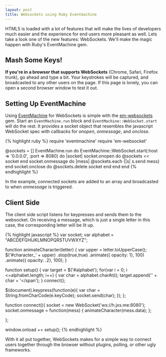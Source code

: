 ```yaml
---
layout: post
title: Websockets using Ruby Eventmachine
---
```


HTML5 is loaded with a lot of features that will make the lives of developers
much easier and the experience for end users more pleasant as well. Lets take a
look one of the new features: WebSockets. We'll make the magic happen with
Ruby's EventMachine gem.

Mash Some Keys!
---

<div id="alphabet"></div>

**If you're in a browser that supports WebSockets** (Chrome, Safari, Firefox
trunk), go ahead and type a bit. Your keystrokes will be captured, and
broadcasted to any other users on the page. If this page is lonely, you can
open a second browser window to test it out.

Setting Up EventMachine
---

Using [EventMachine][em] for WebSockets is simple with the
[em-websockets][em-ws] gem. Start an `EventMachine.run` block and
`EventMachine::WebSocket.start` will do the rest. It provides a socket object
that resembles the javascript WebSocket spec with callbacks for *onopen*, *onmessage*,
and *onclose*.

{% highlight ruby %}
require 'eventmachine'
require 'em-websocket'

@sockets = []
EventMachine.run do
  EventMachine::WebSocket.start(:host => '0.0.0.0', :port => 8080) do |socket|
    socket.onopen do
      @sockets << socket
    end
    socket.onmessage do |mess|
      @sockets.each {|s| s.send mess}
    end
    socket.onclose do
      @sockets.delete socket
    end
  end
end
{% endhighlight %}

In the example, connected sockets are added to an array and broadcasted to when
*onmessage* is triggered.

Client Side
---

The client side script listens for keypresses and sends them to the websocket.
On receiving a message, which is just a single letter in this case, the
corresponding letter will be lit up.

{% highlight javascript %}
var socket;
var alphabet = "ABCDEFGHIJKLMNOPQRSTUVWXYZ";

function animateCharacter(letter)
{
  var upper = letter.toUpperCase();
  $('#character_' + upper)
    .stop(true,true)
    .animate({ opacity: 1}, 100)
    .animate({ opacity: .2}, 100);
}

function setup()
{
  var target = $('#alphabet');
  for(var i = 0; i <=alphabet.length; i++)
  {
    var char = alphabet.charAt(i);
    target.append('<span id="character_' + char +'">' + char + '</span');
  }
  connect();

  $(document).keypress(function(e){
    var char = String.fromCharCode(e.keyCode);
    socket.send(char);
  });
};

function connect(){
  socket = new WebSocket('ws://h.jxs.me:8080');
  socket.onmessage = function(mess) {
    animateCharacter(mess.data);
  };

};

window.onload += setup();
{% endhighlight %}

With it all put together, WebSockets makes for a simple way to connect users
together through the browser without plugins, polling, or other ugly frameworks.

[em]: http://rubyeventmachine.com/
[em-ws]: http://github.com/igrigorik/em-websocket 

<script src="http://ajax.googleapis.com/ajax/libs/jquery/1/jquery.min.js"></script> 
<script src="/js/websocket-example.js"></script>

